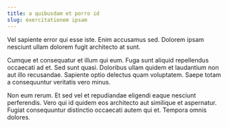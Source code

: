 ```yaml
---
title: a quibusdam et porro id
slug: exercitationem ipsam
---
```


Vel sapiente error qui esse iste. Enim accusamus sed. Dolorem ipsam nesciunt ullam dolorem fugit architecto at sunt.

Cumque et consequatur et illum qui eum. Fuga sunt aliquid repellendus occaecati ad et. Sed sunt quasi. Doloribus ullam quidem et laudantium non aut illo recusandae. Sapiente optio delectus quam voluptatem. Saepe totam a consequuntur veritatis vero minus.

Non eum rerum. Et sed vel et repudiandae eligendi eaque nesciunt perferendis. Vero qui id quidem eos architecto aut similique et aspernatur. Fugiat consequuntur distinctio occaecati autem qui et. Tempora omnis dolores.
